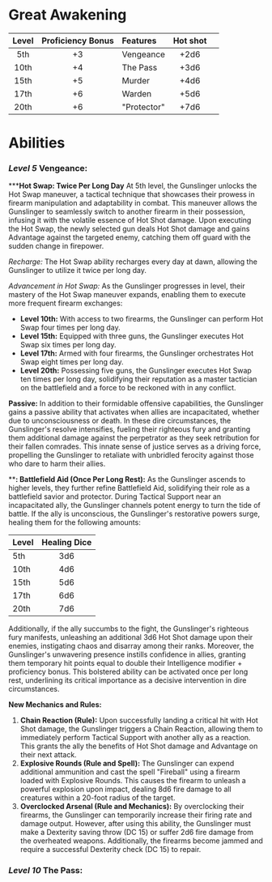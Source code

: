 # Great Awakening 

| Level | Proficiency Bonus | Features    | Hot shot |     |
| :---: | :---------------: | :---------- | :------: | --- |
|  5th  |        +3         | Vengeance   |   +2d6   |     |
| 10th  |        +4         | The Pass    |   +3d6   |     |
| 15th  |        +5         | Murder      |   +4d6   |     |
| 17th  |        +6         | Warden      |   +5d6   |     |
| 20th  |        +6         | "Protector" |   +7d6   |     |
# **Abilities**

### _Level 5_ **Vengeance:**
*****Hot Swap: Twice Per Long Day** At 5th level, the Gunslinger unlocks the Hot Swap maneuver, a tactical technique that showcases their prowess in firearm manipulation and adaptability in combat. This maneuver allows the Gunslinger to seamlessly switch to another firearm in their possession, infusing it with the volatile essence of Hot Shot damage. Upon executing the Hot Swap, the newly selected gun deals Hot Shot damage and gains Advantage against the targeted enemy, catching them off guard with the sudden change in firepower.

_Recharge:_ The Hot Swap ability recharges every day at dawn, allowing the Gunslinger to utilize it twice per long day.

_Advancement in Hot Swap:_ As the Gunslinger progresses in level, their mastery of the Hot Swap maneuver expands, enabling them to execute more frequent firearm exchanges:

- **Level 10th:** With access to two firearms, the Gunslinger can perform Hot Swap four times per long day.
- **Level 15th:** Equipped with three guns, the Gunslinger executes Hot Swap six times per long day.
- **Level 17th:** Armed with four firearms, the Gunslinger orchestrates Hot Swap eight times per long day.
- **Level 20th:** Possessing five guns, the Gunslinger executes Hot Swap ten times per long day, solidifying their reputation as a master tactician on the battlefield and a force to be reckoned with in any conflict.

**Passive:** In addition to their formidable offensive capabilities, the Gunslinger gains a passive ability that activates when allies are incapacitated, whether due to unconsciousness or death. In these dire circumstances, the Gunslinger's resolve intensifies, fueling their righteous fury and granting them additional damage against the perpetrator as they seek retribution for their fallen comrades. This innate sense of justice serves as a driving force, propelling the Gunslinger to retaliate with unbridled ferocity against those who dare to harm their allies.

****: Battlefield Aid (Once Per Long Rest):** As the Gunslinger ascends to higher levels, they further refine Battlefield Aid, solidifying their role as a battlefield savior and protector. During Tactical Support near an incapacitated ally, the Gunslinger channels potent energy to turn the tide of battle. If the ally is unconscious, the Gunslinger's restorative powers surge, healing them for the following amounts:

| Level | Healing Dice |
| ----- | :----------: |
| 5th   |     3d6      |
| 10th  |     4d6      |
| 15th  |     5d6      |
| 17th  |     6d6      |
| 20th  |     7d6      |

Additionally, if the ally succumbs to the fight, the Gunslinger's righteous fury manifests, unleashing an additional 3d6 Hot Shot damage upon their enemies, instigating chaos and disarray among their ranks. Moreover, the Gunslinger's unwavering presence instills confidence in allies, granting them temporary hit points equal to double their Intelligence modifier + proficiency bonus. This bolstered ability can be activated once per long rest, underlining its critical importance as a decisive intervention in dire circumstances.

**New Mechanics and Rules:**
1. **Chain Reaction (Rule):** Upon successfully landing a critical hit with Hot Shot damage, the Gunslinger triggers a Chain Reaction, allowing them to immediately perform Tactical Support with another ally as a reaction. This grants the ally the benefits of Hot Shot damage and Advantage on their next attack.
2. **Explosive Rounds (Rule and Spell):** The Gunslinger can expend additional ammunition and cast the spell "Fireball" using a firearm loaded with Explosive Rounds. This causes the firearm to unleash a powerful explosion upon impact, dealing 8d6 fire damage to all creatures within a 20-foot radius of the target.
3. **Overclocked Arsenal (Rule and Mechanics):** By overclocking their firearms, the Gunslinger can temporarily increase their firing rate and damage output. However, after using this ability, the Gunslinger must make a Dexterity saving throw (DC 15) or suffer 2d6 fire damage from the overheated weapons. Additionally, the firearms become jammed and require a successful Dexterity check (DC 15) to repair.

### _Level 10_ The Pass: 
